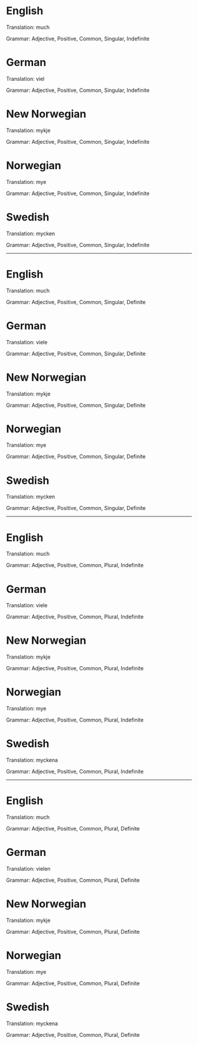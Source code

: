 English
=======

Translation: much

Grammar: Adjective, Positive, Common, Singular, Indefinite



German
======

Translation: viel

Grammar: Adjective, Positive, Common, Singular, Indefinite



New Norwegian
=============

Translation: mykje

Grammar: Adjective, Positive, Common, Singular, Indefinite



Norwegian
=========

Translation: mye

Grammar: Adjective, Positive, Common, Singular, Indefinite



Swedish
=======

Translation: mycken

Grammar: Adjective, Positive, Common, Singular, Indefinite



--------------------------------------------------------------------------------



English
=======

Translation: much

Grammar: Adjective, Positive, Common, Singular, Definite



German
======

Translation: viele

Grammar: Adjective, Positive, Common, Singular, Definite



New Norwegian
=============

Translation: mykje

Grammar: Adjective, Positive, Common, Singular, Definite



Norwegian
==========

Translation: mye

Grammar: Adjective, Positive, Common, Singular, Definite



Swedish
=======

Translation: mycken

Grammar: Adjective, Positive, Common, Singular, Definite



--------------------------------------------------------------------------------



English
=======

Translation: much

Grammar: Adjective, Positive, Common, Plural, Indefinite



German
======

Translation: viele

Grammar: Adjective, Positive, Common, Plural, Indefinite



New Norwegian
=============

Translation: mykje

Grammar: Adjective, Positive, Common, Plural, Indefinite



Norwegian
==========

Translation: mye

Grammar: Adjective, Positive, Common, Plural, Indefinite



Swedish
=======

Translation: myckena

Grammar: Adjective, Positive, Common, Plural, Indefinite



--------------------------------------------------------------------------------



English
=======

Translation: much

Grammar: Adjective, Positive, Common, Plural, Definite



German
======

Translation: vielen

Grammar: Adjective, Positive, Common, Plural, Definite



New Norwegian
=============

Translation: mykje

Grammar: Adjective, Positive, Common, Plural, Definite



Norwegian
==========

Translation: mye

Grammar: Adjective, Positive, Common, Plural, Definite



Swedish
=======

Translation: myckena

Grammar: Adjective, Positive, Common, Plural, Definite
